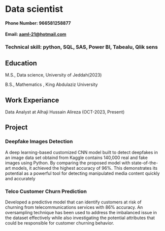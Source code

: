 # Data scientist
#### Phone Number: 966581258877              
#### Email: aaml-21@hotmail.com
### Technical skill: python, SQL, SAS, Power BI, Tabealu, Qlik sens
## Education
M.S., Data science,                 University of Jeddah(2023)

B.S., Mathematics ,                King Abdulaziz University
## Work Experiance 
 Data Analyst at Alhaji Hussain Alireza (OCT-2023, Present)
## Project
### Deepfake Images Detection
A deep learning-based customized CNN model built to detect deepfakes in an image data set obtaind from Kaggle contains 140,000 real and fake images using Python. By comparing the proposed model with 
state-of-the-art models, it achieved the highest accuracy of 96%. This demonstrates its potential as a powerful tool for detecting manipulated media content 
quickly and accurately
### Telco Customer Churn Prediction
Developed a predictive model that can identify customers at risk of churning from telecommunications services with 86% accuracy. An oversampling technique has been used to address 
the imbalanced issue in the dataset effectively while also investigating the potential attributes that could be responsible for customer churning behavior.
